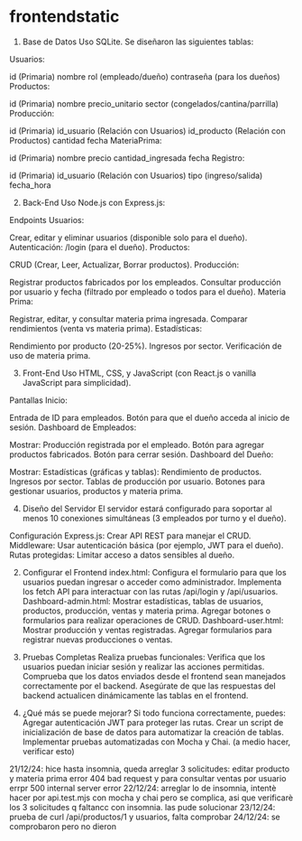 # frontendstatic

1. Base de Datos
Uso SQLite. Se diseñaron las siguientes tablas:

Usuarios:

id (Primaria)
nombre
rol (empleado/dueño)
contraseña (para los dueños)
Productos:

id (Primaria)
nombre
precio_unitario
sector (congelados/cantina/parrilla)
Producción:

id (Primaria)
id_usuario (Relación con Usuarios)
id_producto (Relación con Productos)
cantidad
fecha
MateriaPrima:

id (Primaria)
nombre
precio
cantidad_ingresada
fecha
Registro:

id (Primaria)
id_usuario (Relación con Usuarios)
tipo (ingreso/salida)
fecha_hora

2. Back-End
Uso Node.js con Express.js:

Endpoints
Usuarios:

Crear, editar y eliminar usuarios (disponible solo para el dueño).
Autenticación: /login (para el dueño).
Productos:

CRUD (Crear, Leer, Actualizar, Borrar productos).
Producción:

Registrar productos fabricados por los empleados.
Consultar producción por usuario y fecha (filtrado por empleado o todos para el dueño).
Materia Prima:

Registrar, editar, y consultar materia prima ingresada.
Comparar rendimientos (venta vs materia prima).
Estadísticas:

Rendimiento por producto (20-25%).
Ingresos por sector.
Verificación de uso de materia prima.

3. Front-End
Uso HTML, CSS, y JavaScript (con React.js o vanilla JavaScript para simplicidad).

Pantallas
Inicio:

Entrada de ID para empleados.
Botón para que el dueño acceda al inicio de sesión.
Dashboard de Empleados:

Mostrar:
Producción registrada por el empleado.
Botón para agregar productos fabricados.
Botón para cerrar sesión.
Dashboard del Dueño:

Mostrar:
Estadísticas (gráficas y tablas):
Rendimiento de productos.
Ingresos por sector.
Tablas de producción por usuario.
Botones para gestionar usuarios, productos y materia prima.

4. Diseño del Servidor
El servidor estará configurado para soportar al menos 10 conexiones simultáneas (3 empleados por turno y el dueño).

Configuración
Express.js: Crear API REST para manejar el CRUD.
Middleware: Usar autenticación básica (por ejemplo, JWT para el dueño).
Rutas protegidas: Limitar acceso a datos sensibles al dueño.

2. Configurar el Frontend
index.html: Configura el formulario para que los usuarios puedan ingresar o acceder como administrador.
Implementa los fetch API para interactuar con las rutas /api/login y /api/usuarios.
Dashboard-admin.html: 
Mostrar estadísticas, tablas de usuarios, productos, producción, ventas y materia prima.
Agregar botones o formularios para realizar operaciones de CRUD.
Dashboard-user.html:
Mostrar producción y ventas registradas.
Agregar formularios para registrar nuevas producciones o ventas.

3. Pruebas Completas
Realiza pruebas funcionales:
Verifica que los usuarios puedan iniciar sesión y realizar las acciones permitidas.
Comprueba que los datos enviados desde el frontend sean manejados correctamente por el backend.
Asegúrate de que las respuestas del backend actualicen dinámicamente las tablas en el frontend.

4. ¿Qué más se puede mejorar?
Si todo funciona correctamente, puedes:
Agregar autenticación JWT para proteger las rutas.
Crear un script de inicialización de base de datos para automatizar la creación de tablas.
Implementar pruebas automatizadas con Mocha y Chai. (a medio hacer, verificar esto)

21/12/24: hice hasta insomnia, queda arreglar 3 solicitudes:
editar producto y materia prima error 404 bad request y para consultar ventas por usuario errpr 500 internal server error
22/12/24:
arreglar lo de insomnia, intentè hacer por api.test.mjs con mocha y chai pero se complica, asi que verificarè los 3 solicitudes q faltancc con insomnia. las pude solucionar
23/12/24:
prueba de curl /api/productos/1 y usuarios, falta comprobar
24/12/24: se comprobaron pero no dieron